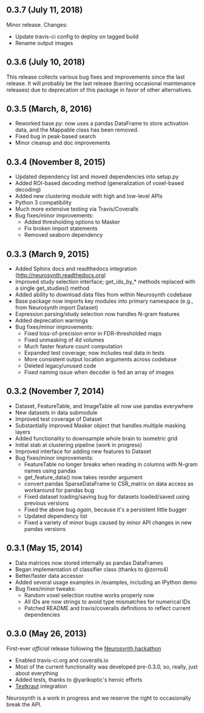 ## 0.3.7 (July 11, 2018)
Minor release. Changes:
- Update travis-ci config to deploy on tagged build
- Rename output images

## 0.3.6 (July 10, 2018)
This release collects various bug fixes and improvements since the last release. It will probably be the last release (barring occasional maintenance releases) due to deprecation of this package in favor of other alternatives.

## 0.3.5 (March, 8, 2016)
- Reworked base.py: now uses a pandas DataFrame to store activation data, and the Mappable class has been removed.
- Fixed bug in peak-based search
- Minor cleanup and doc improvements

## 0.3.4 (November 8, 2015)
- Updated dependency list and moved dependencies into setup.py
- Added ROI-based decoding method (generalization of voxel-based decoding)
- Added new clustering module with high and low-level APIs
- Python 3 compatibility
- Much more extensive testing via Travis/Coveralls
- Bug fixes/minor improvements:
	- Added thresholding options to Masker
	- Fix broken import statements
	- Removed seaborn dependency

## 0.3.3 (March 9, 2015)
- Added Sphinx docs and readthedocs integration (http://neurosynth.readthedocs.org)
- Improved study selection interface; get_ids_by_*  methods replaced with a single get_studies() method
- Added ability to download data files from within Neurosynth codebase
- Base package now imports key modules into primary namespace (e.g., from Neurosynth import Dataset)
- Expression parsing/study selection now handles N-gram features
- Added deprecation warnings
- Bug fixes/minor improvements:
	- Fixed loss-of-precision error in FDR-thresholded maps
	- Fixed unmasking of 4d volumes
	- Much faster feature count computation
	- Expanded test coverage; now includes real data in tests
	- More consistent output location arguments across codebase
	- Deleted legacy/unused code
	- Fixed naming issue when decoder is fed an array of images

## 0.3.2 (November 7, 2014)
- Dataset, FeatureTable, and ImageTable all now use pandas everywhere
- New datasets in data submodule
- Improved test coverage of Dataset
- Substantially improved Masker object that handles multiple masking layers
- Added functionality to downsample whole brain to isometric grid
- Initial stab at clustering pipeline (work in progress)
- Improved interface for adding new features to Dataset
- Bug fixes/minor improvements:
	- FeatureTable no longer breaks when reading in columns with N-gram names using pandas
	- get_feature_data() now takes reorder argument
	- convert pandas SparseDataFrame to CSR_matrix on data access as workaround for pandas bug
	- Fixed dataset loading/saving bug for datasets loaded/saved using previous versions
	- Fixed the above bug *again*, because it's a persistent little bugger
	- Updated dependency list
	- Fixed a variety of minor bugs caused by minor API changes in new pandas versions

## 0.3.1 (May 15, 2014)
- Data matrices now stored internally as pandas DataFrames
- Began implementation of classifier class (thanks to @zorro4)
- Better/faster data accessor
- Added several usage examples in /examples, including an IPython demo
- Bug fixes/minor tweaks:
	- Random voxel selection routine works properly now
	- All IDs are now strings to avoid type mismatches for numerical IDs
	- Patched README and travis/coveralls definitions to reflect current dependencies

## 0.3.0 (May 26, 2013)

First-ever *official* release following the [Neurosynth hackathon](http://hackathon.neurosynth.org)

- Enabled travis-ci.org and coveralls.io
- Most of the current functionality was developed pre-0.3.0, so, really, just about everything
- Added tests, thanks to @yarikoptic's heroic efforts
- [Testkraut](https://github.com/neurodebian/testkraut) integration

Neurosynth is a work in progress and we reserve the right to occasionally break the API.
